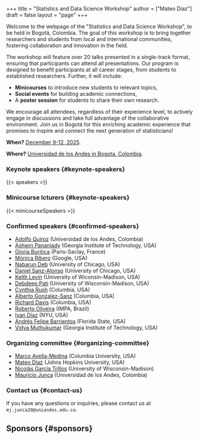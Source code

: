 +++
title = "Statistics and Data Science Workshop"
author = ["Mateo Diaz"]
draft = false
layout = "page"
+++

Welcome to the webpage of the "Statistics and Data Science Workshop", to be held in Bogotá, Colombia. 
The goal of this workshop is to bring together researchers and students from local and international communities, fostering collaboration and innovation in the field. 

The workshop will feature over 20 talks presented in a single-track format, ensuring that participants can attend all presentations.
Our program is designed to benefit participants at all career stages, from students to established researchers. Further, it will include:

-   **Minicourses** to introduce new students to relevant topics,
-   **Social events** for building academic connections,
-   A **poster session** for students to share their own research.

We encourage all attendees, regardless of their experience level, to actively engage in discussions and take full advantage of the collaborative environment. Join us in Bogotá for this enriching academic experience that promises to inspire and connect the next generation of statisticians!

**When?** [December 9-12, 2025](https://calendar.app.google/UTpVtMKDDVuu6zeE6).

**Where?** [Universidad de los Andes in Bogota, Colombia](https://maps.app.goo.gl/GtgswKC2kWU5HfUV7).


### Keynote speakers {#keynote-speakers}

{{< speakers >}}

### Minicourse lcturers {#keynote-speakers}

{{< minicourseSpeakers >}}

### Confirmed speakers {#confirmed-speakers}

- [Adolfo Quiroz](https://matematicas.uniandes.edu.co/en/professors/adolfo-jose-quiroz-salazar) (Universidad de los Andes, Colombia)
- [Ashwin Pananjady](https://sites.gatech.edu/ashwin-pananjady/) (Georgia Institute of Technology, USA)
- [Gloria Buritica](https://gburitica.github.io/) (Paris-Saclay, France)
- [Mónica Ribero](http://www.mribero.com/) (Google, USA)
- [Nabarun Deb](https://nabarund.github.io/) (University of Chicago, USA)
- [Daniel Sanz-Alonso](https://sites.google.com/a/uchicago.edu/sanz-alonso/) (University of Chicago, USA)
- [Keith Levin](https://pages.stat.wisc.edu/~kdlevin/) (University of Wiconsin-Madison, USA)  
- [Debdeep Pati](https://pages.stat.wisc.edu/~dpati2/) (University of Wisconsin-Madison, USA)
- [Cynthia Rush](https://www.columbia.edu/~cgr2130/) (Columbia, USA)
- [Alberto Gonzalez-Sanz](https://sites.google.com/view/albertogonzlezsanz/inicio) (Columbia, USA) 
- [Richard Davis](https://sites.stat.columbia.edu/rdavis/) (Columbia, USA)
- [Roberto Oliveira](https://sites.google.com/view/roboliv/about?authuser=0) (IMPA, Brazil)  
- [Ivan Díaz](https://idiaz.xyz/) (NYU, USA)
- [Andrés Felipe Barrientos](https://anfebar.github.io/) (Florida State, USA)
- [Vidya Muthukumar](https://vmuthukumar.ece.gatech.edu/) (Georgia Institute of Technology, USA)

[]()
<!-- -   [Felipe Atenas](https://sites.google.com/view/atenas-optimization?usp=sharing) (University of Melbourne, Australia) -->
<!-- -   [Beste Basciftci](https://sites.google.com/view/bestebasciftci/)  (University of Iowa, USA) -->
<!-- -   [David Bernal Neira](https://secquoia.github.io/1-bernalde) (Purdue University, USA) -->
<!-- -   [Luis M. Briceño Arias](http://lbriceno.mat.utfsm.cl/) (Universidad Técnica Federico Santa María) -->
<!-- -   [Ying Cui](//sites.google.com/site/optyingcui/) (University of California, Berkeley, USA) -->
<!-- -   [Juan Carlos de los Reyes](https://modemat.epn.edu.ec/es/personal/jreyes) (Centro de Modelización Matemática, Ecuador) -->
<!-- -   [Daniel Duque](https://sites.google.com/view/daniel-duque/home) (Google, USA) -->
<!-- -   [Salar Fattahi](https://fattahi.engin.umich.edu/) (University of Michigan, USA) -->
<!-- -   [Robert Freund](https://mitmgmtfaculty.mit.edu/rfreund/) (Massachusetts Institute of Technology, USA) -->
<!-- -   [Nicolás García Trillos](https://www.nicolasgarciat.com/) (University of Wisconsin-Madison, USA) -->
<!-- -   [Mauricio Junca](https://math.uniandes.edu.co/~mjunca/) (Universidad de los Andes, Colombia) -->
<!-- -   [Leonardo Lozano](https://business.uc.edu/faculty-research/obais/faculty/leonardo-lozano.html) (University of Cincinnati, USA) -->
<!-- -   [Diego Alejandro Muñoz](https://sites.google.com/unal.edu.co/damunozd) (Universidad Nacional, Colombia) -->
<!-- -   [Giacomo Nannicini](https://sites.usc.edu/nannicini/) (University of Southern California, USA) -->
<!-- -   [Janosch Ortmann](https://www.gerad.ca/en/people/janosch-ortmann) (University of Quebec in Montreal, Canada) -->
<!-- -   [Bernardo Pagnoncelli](https://www.skema.edu/en/faculty-and-research/professors/bernardo-pagnoncelli) (Skema Business School, France) -->
<!-- -   [Katya Scheinberg](https://www.isye.gatech.edu/users/katya-scheinberg) (Georgia Institute of Technology, USA) -->
<!-- -   [Jorge Sefair](https://www.ise.ufl.edu/sefair/) (University of Florida, USA) -->
<!-- -   [Soroosh Shafiee](https://sorooshafiee.github.io/) (Cornell University, USA) -->
<!-- -   [Alejandro Toriello](https://sites.gatech.edu/alejandro-toriello/) (Georgia Institute of Technology, USA) -->
<!-- -   [César Uribe](https://cauribe.rice.edu/) (Rice University, USA) -->
<!-- -   [Luis Zuluaga](https://coral.ise.lehigh.edu/luiszuluaga/) (Lehigh University, USA) -->


### Organizing committee {#organizing-committee}

-   [Marco Avella-Medina](https://sites.google.com/site/marcoavellamedina/home) (Columbia University, USA)
-   [Mateo Díaz](https://mateodd25.github.io/) (Johns Hopkins University, USA)
-   [Nicolás García Trillos](https://www.nicolasgarciat.com/) (University of Wisconsin-Madison)
-   [Mauricio Junca](https://math.uniandes.edu.co/~mjunca/) (Universidad de los Andes, Colombia)


### Contact us {#contact-us}

If you have any questions or inquiries, please contact us at `mj.junca20@uniandes.edu.co`.


## Sponsors {#sponsors}

<!-- {< sponsors >} -->
